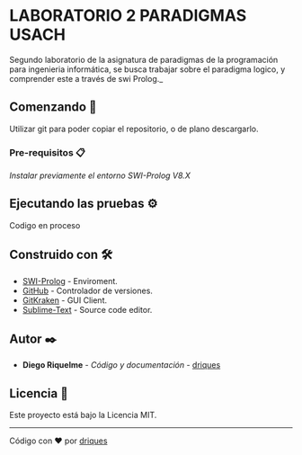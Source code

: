 # LABORATORIO 2 PARADIGMAS USACH

Segundo laboratorio de la asignatura de paradigmas de la programación para ingenieria informática, se busca trabajar sobre
el paradigma logico, y comprender este a través de swi Prolog._

## Comenzando 🚀

Utilizar git para poder copiar el repositorio, o de plano descargarlo.

### Pre-requisitos 📋

_Instalar previamente el entorno SWI-Prolog V8.X_

## Ejecutando las pruebas ⚙️

Codigo en proceso

## Construido con 🛠️

* [SWI-Prolog](https://www.swi-prolog.org/download/stable) - Enviroment.
* [GitHub](https://github.com/) - Controlador de versiones.
* [GitKraken](https://www.gitkraken.com/) - GUI Client.
* [Sublime-Text](https://www.sublimetext.com/) - Source code editor.
## Autor ✒️
* **Diego Riquelme** - *Código y documentación* - [driques](#driques)

## Licencia 📄

Este proyecto está bajo la Licencia MIT.

---
Código con ❤️ por [driques](https://github.com/driques)
